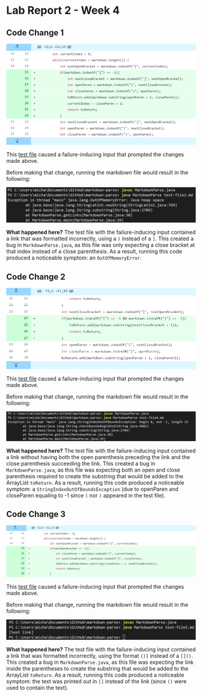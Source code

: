 # Lab Report 2 - Week 4

## Code Change 1

![Image](screenshots/change1.png)

This [test file](https://github.com/mtang24/markdown-parse/blob/main/test-file2.md) caused a failure-inducing input that prompted the changes made above.

Before making that change, running the markdown file would result in the following:

![Image](screenshots/change1symptom.png)

**What happened here?**
The test file with the failure-inducing input contained a link that was formatted incorrectly, using a `)` instead of a `]`. This created a bug in `MarkdownParse.java`, as this file was only expecting a close bracket at that index instead of a close parenthesis. As a result, running this code produced a noticeable symptom: an `OutOfMemoryError`.


## Code Change 2

![Image](screenshots/change2.png)

This [test file](https://github.com/mtang24/markdown-parse/blob/main/test-file4.md) caused a failure-inducing input that prompted the changes made above.

Before making that change, running the markdown file would result in the following:

![Image](screenshots/change2symptom.png)

**What happened here?**
The test file with the failure-inducing input contained a link without having both the open parenthesis preceding the link and the close parenthesis succeeding the link. This created a bug in `MarkdownParse.java`, as this file was expecting both an open and close parenthesis required to create the substring that would be added to the ArrayList `toReturn`. As a result, running this code produced a noticeable symptom: a `StringIndexOutOfBoundsException` (due to openParen and closeParen equaling to -1 since `(` nor `)` appeared in the test file).


## Code Change 3

![Image](screenshots/change3.1.png)

This [test file](https://github.com/mtang24/markdown-parse/blob/main/test-file5.md) caused a failure-inducing input that prompted the changes made above.

Before making that change, running the markdown file would result in the following:

![Image](screenshots/change3.1symptom.png)

**What happened here?**
The test file with the failure-inducing input contained a link that was formatted incorrectly, using the format `()]` instead of a `[]()`. This created a bug in `MarkdownParse.java`, as this file was expecting the link inside the parentheses to create the substring that would be added to the ArrayList `toReturn`. As a result, running this code produced a noticeable symptom: the text was printed out in `[]` instead of the link (since `()` were used to contain the text).



